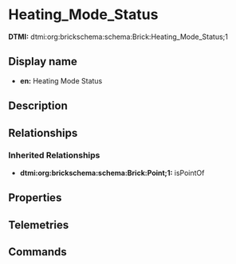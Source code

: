 # Heating_Mode_Status
**DTMI:** dtmi:org:brickschema:schema:Brick:Heating_Mode_Status;1
## Display name
- **en:** Heating Mode Status
## Description
## Relationships
### Inherited Relationships
* **dtmi:org:brickschema:schema:Brick:Point;1:** isPointOf
## Properties
## Telemetries
## Commands
